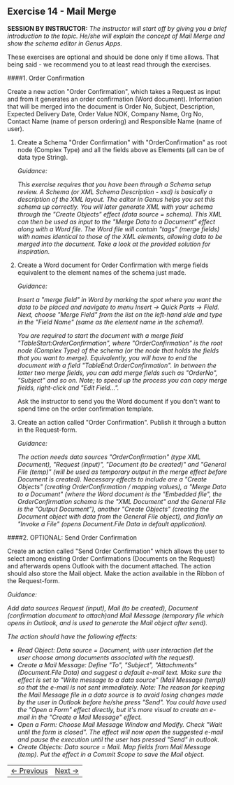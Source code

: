 ## Exercise 14 - Mail Merge
**SESSION BY INSTRUCTOR:** *The instructor will start off by giving you a brief introduction to the topic. He/she will explain the concept of Mail Merge and show the schema editor in Genus Apps.*

These exercises are optional and should be done only if time allows. That being said - we recommend you to at least read through the exercises.

####1. Order Confirmation

Create a new action "Order Confirmation", which takes a Request as input and from it generates an order confirmation (Word document). Information that will be merged into the document is Order No, Subject, Description, Expected Delivery Date, Order Value NOK, Company Name, Org No, Contact Name (name of person ordering) and Responsible Name (name of user).

1. Create a Schema "Order Confirmation" with "OrderConfirmation" as root node (Complex Type) and all the fields above as Elements (all can be of data type String).

   *Guidance:* 
   
   *This exercise requires that you have been through a Schema setup review. A Schema (or XML Schema Description - xsd) is basically a description of the XML layout. The editor in Genus helps you set this schema up correctly. You will later generate XML with your schema through the "Create Objects" effect (data source = schema). This XML can then be used as input to the "Merge Data to a Document" effect along with a Word file. The Word file will contain "tags" (merge fields) with names identical to those of the XML elements, allowing data to be merged into the document. Take a look at the provided solution for inspiration.*
   
2. Create a Word document for Order Confirmation with merge fields equivalent to the element names of the schema just made.
   
   *Guidance:*
   
   *Insert a "merge field" in Word by marking the spot where you want the data to be placed and navigate to menu Insert -> Quick Parts -> Field. Next, choose "Merge Field" from the list on the left-hand side and type in the "Field Name" (same as the element name in the schema!).*

   *You are required to start the document with a merge field "TableStart:OrderConfirmation", where "OrderConfirmation" is the root node (Complex Type) of the schema (or the node that holds the fields that you want to merge). Equivalently, you will have to end the document with a field "TableEnd:OrderConfirmation". In between the latter two merge fields, you can add merge fields such as "OrderNo", "Subject" and so on. Note; to speed up the process you can copy merge fields, right-click and "Edit Field...".*

   Ask the instructor to send you the Word document if you don't want to spend time on the order confirmation template.
   
3. Create an action called "Order Confirmation". Publish it through a button in the Request-form.

   *Guidance:* 
   
   *The action needs data sources "OrderConfirmation" (type XML Document), "Request (input)", "Document (to be created)" and "General File (temp)" (will be used as temporary output in the merge effect before Document is created). Necessary effects to include are a "Create Objects" (creating OrderConfirmation / mapping values), a "Merge Data to a Document" (where the Word document is the "Embedded file", the OrderConfirmation schema is the "XML Document" and the General File is the "Output Document"), another "Create Objects" (creating the Document object with data from the General File object), and fianlly an "Invoke a File" (opens Document.File Data in default application).*

####2. OPTIONAL: Send Order Confirmation

Create an action called "Send Order Confirmation" which allows the user to select among existing Order Confirmations (Documents on the Request) and afterwards opens Outlook with the document attached. The action should also store the Mail object. Make the action available in the Ribbon of the Request-form.
  
*Guidance:*

*Add data sources Request (input), Mail (to be created), Document (confirmation document to attach)and Mail Message (temporary file which opens in Outlook, and is used to generate the Mail object after send).*

*The action should have the following effects:*
* _Read Object: Data source = Document, with user interaction (let the user choose among documents associated with the request)._
* _Create a Mail Message: Define "To", "Subject", "Attachments" (Document.File Data) and suggest a default e-mail text. Make sure the effect is set to "Write message to a data source" (Mail Message (temp)) so that the e-mail is not sent immediately. Note: The reason for keeping the Mail Message file in a data source is to avoid losing changes made by the user in Outlook before he/she press "Send". You could have used the "Open a Form" effect directly, but it's more visual to create an e-mail in the "Create a Mail Message" effect._
* _Open a Form: Choose Mail Message Window and Modify. Check "Wait until the form is closed". The effect will now open the suggested e-mail and pause the execution until the user has pressed "Send" in outlook._
* _Create Objects: Data source = Mail. Map fields from Mail Message (temp). Put the effect in a Commit Scope to save the Mail object._


<table>
   <tr><td><a href="exercise-13.md"><- Previous</a></td><td align="right"><a href="exercise-15.md">Next -></a></td></tr>
</table>

